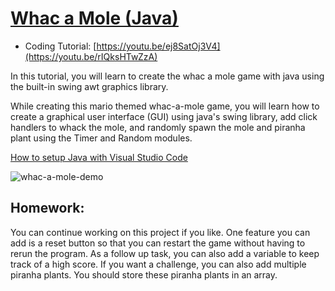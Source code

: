 # [Whac a Mole (Java)](https://youtu.be/rIQksHTwZzA)
- Coding Tutorial: [https://youtu.be/ej8SatOj3V4](https://youtu.be/rIQksHTwZzA)

In this tutorial, you will learn to create the whac a mole game with java using the built-in swing awt graphics library.

While creating this mario themed whac-a-mole game, you will learn how to create a graphical user interface (GUI) using java's swing library, add click handlers to whack the mole, and randomly spawn the mole and piranha plant using the Timer and Random modules.

[How to setup Java with Visual Studio Code](https://youtu.be/BB0gZFpukJU)

![whac-a-mole-demo](https://github.com/ImKennyYip/whac-a-mole-java/assets/78777681/07ed1058-0ed6-4521-9272-5db68925f218)

## Homework:
You can continue working on this project if you like. One feature you can add is a reset button so that you can restart the game without having to rerun the program. As a follow up task, you can also add a variable to keep track of a high score. If you want a challenge, you can also add multiple piranha plants. You should store these piranha plants in an array. 
